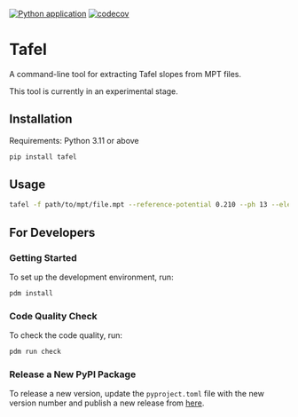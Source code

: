 
[![Python application](https://github.com/kmu/tafel/actions/workflows/test.yaml/badge.svg)](https://github.com/kmu/tafel/actions/workflows/test.yaml)
[![codecov](https://codecov.io/gh/kmu/tafel/graph/badge.svg?token=E48EGKC5FQ)](https://codecov.io/gh/kmu/tafel)

# Tafel


A command-line tool for extracting Tafel slopes from MPT files.

This tool is currently in an experimental stage.

## Installation

Requirements: Python 3.11 or above

```bash
pip install tafel
```

## Usage

```bash
tafel -f path/to/mpt/file.mpt --reference-potential 0.210 --ph 13 --electrolyte-resistance 0.05
```

## For Developers

### Getting Started

To set up the development environment, run:

```bash
pdm install
```

### Code Quality Check

To check the code quality, run:

```bash
pdm run check
```

### Release a New PyPI Package

To release a new version, update the `pyproject.toml` file with the new version number and publish a new release from [here](https://github.com/kmu/tafel/releases/new).
